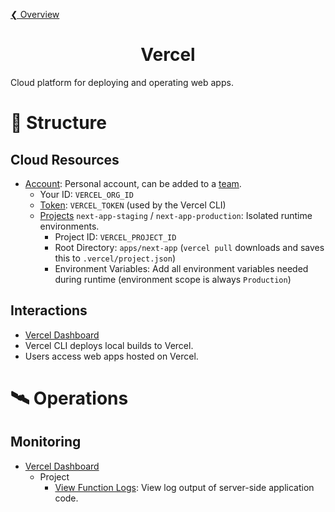 [❮ Overview](../../README.md)

<div align="center">
  <h1>
    Vercel
  </h1>
</div>

Cloud platform for deploying and operating web apps.

# 🧬 Structure

## Cloud Resources

- [Account](https://vercel.com/docs/concepts/personal-accounts/overview): Personal account, can be added to a [team](https://vercel.com/docs/concepts/teams/overview).
  - Your ID: `VERCEL_ORG_ID`
  - [Token](https://vercel.com/docs/cli#introduction/global-options/token): `VERCEL_TOKEN` (used by the Vercel CLI)
  - [Projects](https://vercel.com/docs/concepts/projects/overview) `next-app-staging` / `next-app-production`: Isolated runtime environments.
    - Project ID: `VERCEL_PROJECT_ID`
    - Root Directory: `apps/next-app` (`vercel pull` downloads and saves this to `.vercel/project.json`)
    - Environment Variables: Add all environment variables needed during runtime (environment scope is always `Production`)

## Interactions

- [Vercel Dashboard](https://vercel.com/dashboard)
- Vercel CLI deploys local builds to Vercel.
- Users access web apps hosted on Vercel.

# 🛰️ Operations

## Monitoring

- [Vercel Dashboard](https://vercel.com/dashboard)
  - Project
    - [View Function Logs](https://vercel.com/docs/concepts/deployments/logs#function-logs): View log output of server-side application code.
